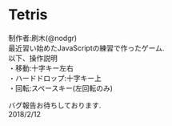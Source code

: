 # Tetris
制作者:刷木(@nodgr)<br>
最近習い始めたJavaScriptの練習で作ったゲーム.<br>
以下、操作説明<br>
・移動:十字キー左右<br>
・ハードドロップ:十字キー上<br>
・回転:スペースキー(左回転のみ)

バグ報告お待ちしております.<br>
2018/2/12
